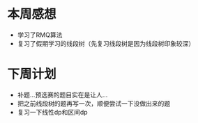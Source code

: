 # 本周感想

- 学习了RMQ算法
- 复习了假期学习的线段树（先复习线段树是因为线段树印象较深）

# 下周计划

- 补题...预选赛的题目实在是让人...
- 把之前线段树的题再写一次，顺便尝试一下没做出来的题
- 复习一下线性dp和区间dp